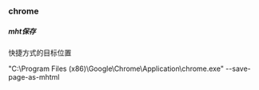 ### chrome

##### mht保存

快捷方式的目标位置

"C:\Program Files (x86)\Google\Chrome\Application\chrome.exe" --save-page-as-mhtml

